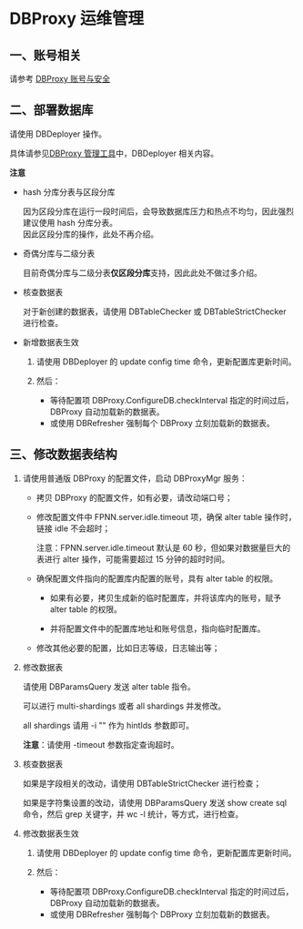 # DBProxy 运维管理

## 一、账号相关

请参考 [DBProxy 账号与安全](doc/zh-cn/DBProxy-Account-Security.md)


## 二、部署数据库

请使用 DBDeployer 操作。

具体请参见[DBProxy 管理工具](DBProxy-Tools.md)中，DBDeployer 相关内容。

**注意**

+ hash 分库分表与区段分库

	因为区段分库在运行一段时间后，会导致数据库压力和热点不均匀，因此强烈建议使用 hash 分库分表。  
	因此区段分库的操作，此处不再介绍。

+ 奇偶分库与二级分表

	目前奇偶分库与二级分表**仅区段分库**支持，因此此处不做过多介绍。

+ 核查数据表

	对于新创建的数据表，请使用 DBTableChecker 或 DBTableStrictChecker 进行检查。

+ 新增数据表生效

	1. 请使用 DBDeployer 的 update config time 命令，更新配置库更新时间。

	1. 然后：

		+ 等待配置项 DBProxy.ConfigureDB.checkInterval 指定的时间过后，DBProxy 自动加载新的数据表。
		+ 或使用 DBRefresher 强制每个 DBProxy 立刻加载新的数据表。


## 三、修改数据表结构

1. 请使用普通版 DBProxy 的配置文件，启动 DBProxyMgr 服务：

	+ 拷贝 DBProxy 的配置文件，如有必要，请改动端口号；

	+ 修改配置文件中 FPNN.server.idle.timeout 项，确保 alter table 操作时，链接 idle 不会超时；

		注意：FPNN.server.idle.timeout 默认是 60 秒，但如果对数据量巨大的表进行 alter 操作，可能需要超过 15 分钟的超时时间。

	+ 确保配置文件指向的配置库内配置的账号，具有 alter table 的权限。

		* 如果有必要，拷贝生成新的临时配置库，并将该库内的账号，赋予 alter table 的权限。

		* 并将配置文件中的配置库地址和账号信息，指向临时配置库。

	+ 修改其他必要的配置，比如日志等级，日志输出等；

1. 修改数据表

	请使用 DBParamsQuery 发送 alter table 指令。

	可以进行 multi-shardings 或者 all shardings 并发修改。

	all shardings 请用 -i "" 作为 hintIds 参数即可。

	**注意**：请使用 -timeout 参数指定查询超时。

1. 核查数据表

	如果是字段相关的改动，请使用 DBTableStrictChecker 进行检查；

	如果是字符集设置的改动，请使用 DBParamsQuery 发送 show create sql 命令，然后 grep 关键字，并 wc -l 统计，等方式，进行检查。

1. 修改数据表生效

	1. 请使用 DBDeployer 的 update config time 命令，更新配置库更新时间。

	1. 然后：

		+ 等待配置项 DBProxy.ConfigureDB.checkInterval 指定的时间过后，DBProxy 自动加载新的数据表。
		+ 或使用 DBRefresher 强制每个 DBProxy 立刻加载新的数据表。
